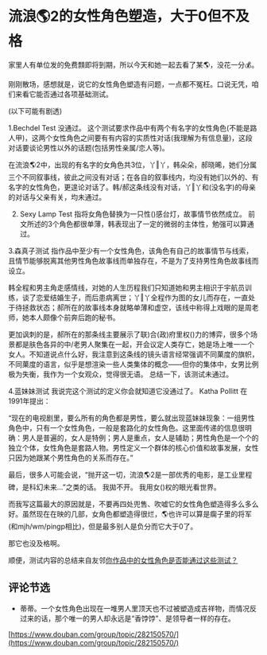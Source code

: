 # 流浪🌎2的女性角色塑造，大于0但不及格

家里人有单位发的免费顠即将到期，所以今天和她一起去看了某🌎，没花一分💰。


刚刚散场，感想就是，说它的女性角色塑造有问题，一点都不冤枉。口说无凭，咱们来看它能否通过各项基础测试。

(以下可能有剧透)

1.Bechdel Test 
没通过。
这个测试要求作品中有两个有名字的女性角色(不能是路人甲)，这两个女性角色之间要有有内容的实质性对话(我理解为有信息量)，这段对话要谈论男性以外的话题(包括男性亲属/恋人等)。

在流浪🌎2中，出现的有名字的女角色共3位，丫‖丫，韩朵朵，郝晓晞，她们分属三个不同叙事线，彼此之间没有对话；在各自的叙事线内，均没有她们以外的、有名字的女性角色，更遑论对话了。韩/郝这条线没有对话，丫‖丫和(没名字)的母亲的对话与父亲有关，均未通过。

2. Sexy Lamp Test
指将女角色替换为一只性()感台灯，故事情节依然成立。
前文所述的3个角色都很单薄，韩表现出了一定的微弱的主体性，勉强可以算通过。

3.森真子测试
指作品中至少有一个女性角色，该角色有自己的故事情节与线索，且情节能够脱离其他男性角色故事线而单独存在，不是为了支持男性角色故事线而设立。

韩全程和男主角走感情线，对她的人生历程我们只知道她和男主相识于宇航员训练，谈了恋爱结婚生子，而后患病离世；丫‖丫全程作为图的女儿而存在，一直处于待拯救状态；郝所在的故事线本身就略单薄和虚空，该线中称得上戏眼的是周老师，她本人颇像个前奔后跑的秘书。

更加讽刺的是，郝所在的那条线主要展示了联)合(政)府里权()力的博弈，很多个场景都是肤色各异的中/老男人聚集在一起，开会议定人类存亡，她是场上唯一一个女人。不知道说点什么好，我注意到这条线的镜头语言经常强调不同菓度的旗帜，不同菓度的语言，似乎是想渲染一些人类集体的概念——但你的集体中，女男比例极为失衡，我作为一个女观众，觉得很无语。
总结一下，该测试未通过。

4.蓝妹妹测试
我说完这个测试的定义你会就知道它没通过了。
Katha Pollitt 在1991年提出：

“现在的电视剧里，要么所有的角色都是男性，要么就出现蓝妹妹现象：一组男性角色中，只有一个女性角色，一般是套路化的女性角色。这里面传递的信息很明确：男人是普遍的，女人是特例；男人是重点，女人是辅助；男性角色是一个个的独立个体，女性角色是套路人物。男性定义一个群体的核心价值和故事发展，女性只因为她跟某个男性角色的关系而存在。”

最后，很多人可能会说，“抛开这一切，流浪🌎2是一部优秀的电影，是工业里程碑，是科幻未来…”之类的话。
我拋不开。
我用女()权的眼光看世界。

而我写这篇最大的原因就是，不要再四处兜售、吹嘘它的女性角色塑造得多么多么好。虽然现在在映的几部，女角色都塑造得很烂，🌎也许可以算是瘸子里的将军(和mjh/wm/pingp相比)，但是最多别人是负分而它大于0了。

那它也没及格啊。

顺便，测试内容的总结来自友邻[你作品中的女性角色是否能通过这些测试？](https://www.douban.com/note/572239070/)

## 评论节选

- 蒂蒂。一个女性角色出现在一堆男人里顶天也不过被塑造成吉祥物，而情况反过来的话，那个唯一的男人却永远是“香饽饽”、是领导者一样的存在。

[https://www.douban.com/group/topic/282150570/](https://www.douban.com/group/topic/282150570/)
